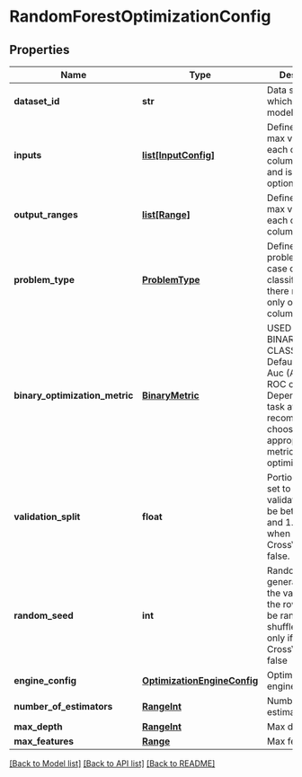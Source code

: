 # RandomForestOptimizationConfig

## Properties
Name | Type | Description | Notes
------------ | ------------- | ------------- | -------------
**dataset_id** | **str** | Data set id on which to train model | [optional] 
**inputs** | [**list[InputConfig]**](InputConfig.md) | Define min and max value for each output column(feature), and is input optional | [optional] 
**output_ranges** | [**list[Range]**](Range.md) | Define min and max value for each output column(feature) | [optional] 
**problem_type** | [**ProblemType**](ProblemType.md) | Defines the problem type. In case of binary classification,  there must be only one output column. | [optional] 
**binary_optimization_metric** | [**BinaryMetric**](BinaryMetric.md) | USED ONLY IN BINARY CLASSIFICATION.  Default metric: Auc (Area under ROC curve).   Depending on the task at hand, it is recommended to choose an appropriate metric to optimize. | [optional] 
**validation_split** | **float** | Portion of data set to use for validation, must be between 0 and 1.   Used only when CrossValidation &#x3D; false. | [default to 0.2]
**random_seed** | **int** | Random number generator seed, if the value is zero, the rows will not be randomly shuffled  Used only if CrossValidation &#x3D; false | [optional] [default to 300]
**engine_config** | [**OptimizationEngineConfig**](OptimizationEngineConfig.md) | Optimization engine config | [optional] 
**number_of_estimators** | [**RangeInt**](RangeInt.md) | Number of estimators | 
**max_depth** | [**RangeInt**](RangeInt.md) | Max depth of tree | 
**max_features** | [**Range**](Range.md) | Max features | 

[[Back to Model list]](../README.md#documentation-for-models) [[Back to API list]](../README.md#documentation-for-api-endpoints) [[Back to README]](../README.md)


